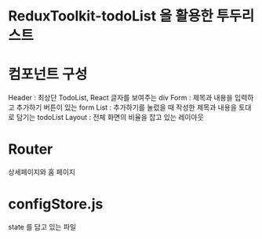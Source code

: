 # ReduxToolkit-todoList 을 활용한 투두리스트

# 컴포넌트 구성
Header : 최상단 TodoList, React  글자를 보여주는 div
Form : 제목과 내용을 입력하고 추가하기 버튼이 있는 form
List : 추가하기를 눌렀을 때 작성한 제목과 내용을 토대로 담기는 todoList
Layout : 전체 화면의 비율을 잡고 있는 레이아웃

# Router
상세페이지와 홈 페이지

# configStore.js
state 를 담고 있는 파일
